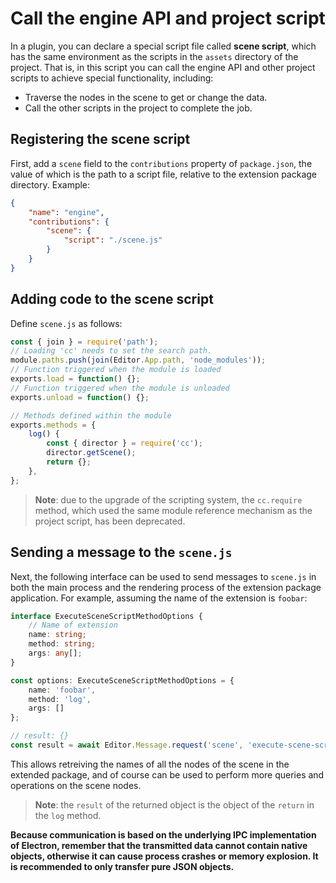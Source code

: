 # Call the engine API and project script

In a plugin, you can declare a special script file called **scene script**, which has the same environment as the scripts in the `assets` directory of the project. That is, in this script you can call the engine API and other project scripts to achieve special functionality, including:

- Traverse the nodes in the scene to get or change the data.
- Call the other scripts in the project to complete the job.

## Registering the scene script

First, add a `scene` field to the `contributions` property of `package.json`, the value of which is the path to a script file, relative to the extension package directory. Example:

```json
{
    "name": "engine",
    "contributions": {
        "scene": {
            "script": "./scene.js"
        }
    }
}
```

## Adding code to the scene script

Define `scene.js` as follows:

```javascript
const { join } = require('path');
// Loading 'cc' needs to set the search path.
module.paths.push(join(Editor.App.path, 'node_modules'));
// Function triggered when the module is loaded
exports.load = function() {};
// Function triggered when the module is unloaded
exports.unload = function() {};

// Methods defined within the module
exports.methods = {
    log() {
        const { director } = require('cc');
        director.getScene();
        return {};
    },
};
```

> **Note**: due to the upgrade of the scripting system, the `cc.require` method, which used the same module reference mechanism as the project script, has been deprecated.

## Sending a message to the `scene.js`

Next, the following interface can be used to send messages to `scene.js` in both the main process and the rendering process of the extension package application. For example, assuming the name of the extension is `foobar`:

```typescript
interface ExecuteSceneScriptMethodOptions {
    // Name of extension
    name: string;
    method: string;
    args: any[];
}

const options: ExecuteSceneScriptMethodOptions = {
    name: 'foobar',
    method: 'log',
    args: []
};

// result: {}
const result = await Editor.Message.request('scene', 'execute-scene-script', options);
```

This allows retreiving the names of all the nodes of the scene in the extended package, and of course can be used to perform more queries and operations on the scene nodes.

> **Note**: the `result` of the returned object is the object of the `return` in the `log` method.

**Because communication is based on the underlying IPC implementation of Electron, remember that the transmitted data cannot contain native objects, otherwise it can cause process crashes or memory explosion. It is recommended to only transfer pure JSON objects.**

